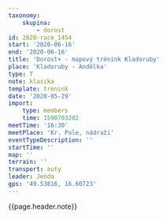 ```yaml
---
taxonomy:
    skupina:
        - dorost
id: 2020-race_1454
start: '2020-06-16'
end: '2020-06-16'
title: 'Dorost+ - mapový trénink Kladoruby'
place: 'Kladoruby - Andělka'
type: T
note: klasika
template: trenink
date: '2020-05-29'
import:
    type: members
    time: 1590703202
meetTime: '16:30'
meetPlace: 'Kr. Pole, nádraží'
eventTypeDescription: ''
startTime: ''
map: ''
terrain: ''
transport: auty
leader: Jenda
gps: '49.53816, 16.60723'
---
```

{{page.header.note}}
